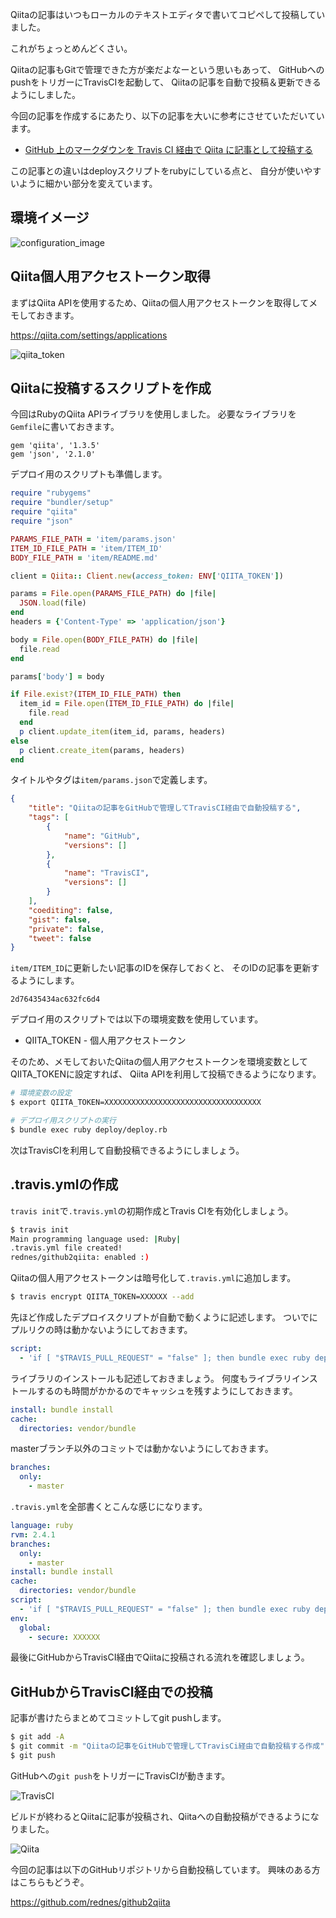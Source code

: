 Qiitaの記事はいつもローカルのテキストエディタで書いてコピペして投稿していました。

これがちょっとめんどくさい。

Qiitaの記事もGitで管理できた方が楽だよなーという思いもあって、
GitHubへのpushをトリガーにTravisCIを起動して、
Qiitaの記事を自動で投稿＆更新できるようにしました。


今回の記事を作成するにあたり、以下の記事を大いに参考にさせていただいています。

- [GitHub 上のマークダウンを Travis CI 経由で Qiita に記事として投稿する](https://qiita.com/miya0001/items/5702a6e4bba0535582f9)


この記事との違いはdeployスクリプトをrubyにしている点と、
自分が使いやすいように細かい部分を変えています。


## 環境イメージ

![configuration_image](https://raw.githubusercontent.com/rednes/github2qiita/master/item/image/configuration_image.png)

## Qiita個人用アクセストークン取得

まずはQiita APIを使用するため、Qiitaの個人用アクセストークンを取得してメモしておきます。

https://qiita.com/settings/applications


![qiita_token](https://raw.githubusercontent.com/rednes/github2qiita/master/item/image/qiita_token.png)

## Qiitaに投稿するスクリプトを作成

今回はRubyのQiita APIライブラリを使用しました。
必要なライブラリを`Gemfile`に書いておきます。

```ruby:Gemfile
gem 'qiita', '1.3.5'
gem 'json', '2.1.0'
```

デプロイ用のスクリプトも準備します。

```ruby:deploy/deploy.rb
require "rubygems"
require "bundler/setup"
require "qiita"
require "json"

PARAMS_FILE_PATH = 'item/params.json'
ITEM_ID_FILE_PATH = 'item/ITEM_ID'
BODY_FILE_PATH = 'item/README.md'

client = Qiita:: Client.new(access_token: ENV['QIITA_TOKEN'])

params = File.open(PARAMS_FILE_PATH) do |file|
  JSON.load(file)
end
headers = {'Content-Type' => 'application/json'}

body = File.open(BODY_FILE_PATH) do |file|
  file.read
end

params['body'] = body

if File.exist?(ITEM_ID_FILE_PATH) then
  item_id = File.open(ITEM_ID_FILE_PATH) do |file|
    file.read
  end
  p client.update_item(item_id, params, headers)
else
  p client.create_item(params, headers)
end
```

タイトルやタグは`item/params.json`で定義します。

```json:item/params.json
{
    "title": "Qiitaの記事をGitHubで管理してTravisCI経由で自動投稿する",
    "tags": [
        {
            "name": "GitHub",
            "versions": []
        },
        {
            "name": "TravisCI",
            "versions": []
        }
    ],
    "coediting": false,
    "gist": false,
    "private": false,
    "tweet": false
}
```

`item/ITEM_ID`に更新したい記事のIDを保存しておくと、
そのIDの記事を更新するようにします。

```:item/ITEM_ID
2d76435434ac632fc6d4
```


デプロイ用のスクリプトでは以下の環境変数を使用しています。

- QIITA_TOKEN - 個人用アクセストークン

そのため、メモしておいたQiitaの個人用アクセストークンを環境変数としてQIITA_TOKENに設定すれば、
Qiita APIを利用して投稿できるようになります。

```sh
# 環境変数の設定
$ export QIITA_TOKEN=XXXXXXXXXXXXXXXXXXXXXXXXXXXXXXXXXXX
```

```sh
# デプロイ用スクリプトの実行
$ bundle exec ruby deploy/deploy.rb
```

次はTravisCIを利用して自動投稿できるようにしましょう。


## .travis.ymlの作成

`travis init`で`.travis.yml`の初期作成とTravis CIを有効化しましょう。

```sh
$ travis init
Main programming language used: |Ruby|
.travis.yml file created!
rednes/github2qiita: enabled :)
```

Qiitaの個人用アクセストークンは暗号化して`.travis.yml`に追加します。

```sh
$ travis encrypt QIITA_TOKEN=XXXXXX --add
```

先ほど作成したデプロイスクリプトが自動で動くように記述します。
ついでにプルリクの時は動かないようにしておきます。

```yaml
script:
  - 'if [ "$TRAVIS_PULL_REQUEST" = "false" ]; then bundle exec ruby deploy/deploy.rb; fi'
```

ライブラリのインストールも記述しておきましょう。
何度もライブラリインストールするのも時間がかかるのでキャッシュを残すようにしておきます。

```yaml
install: bundle install
cache:
  directories: vendor/bundle
```

masterブランチ以外のコミットでは動かないようにしておきます。

```yaml
branches:
  only:
    - master
```

`.travis.yml`を全部書くとこんな感じになります。

```yaml:.travis.yml
language: ruby
rvm: 2.4.1
branches:
  only:
    - master
install: bundle install
cache:
  directories: vendor/bundle
script:
  - 'if [ "$TRAVIS_PULL_REQUEST" = "false" ]; then bundle exec ruby deploy/deploy.rb; fi'
env:
  global:
    - secure: XXXXXX
```

最後にGitHubからTravisCI経由でQiitaに投稿される流れを確認しましょう。

## GitHubからTravisCI経由での投稿

記事が書けたらまとめてコミットしてgit pushします。

```sh
$ git add -A
$ git commit -m "Qiitaの記事をGitHubで管理してTravisCi経由で自動投稿する作成"
$ git push
```

GitHubへの`git push`をトリガーにTravisCIが動きます。

![TravisCI](https://raw.githubusercontent.com/rednes/github2qiita/master/item/image/travisci.png)

ビルドが終わるとQiitaに記事が投稿され、Qiitaへの自動投稿ができるようになりました。

![Qiita](https://raw.githubusercontent.com/rednes/github2qiita/master/item/image/qiita.png)


今回の記事は以下のGitHubリポジトリから自動投稿しています。
興味のある方はこちらもどうぞ。

https://github.com/rednes/github2qiita


